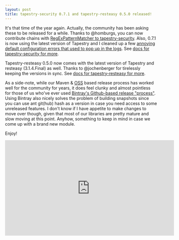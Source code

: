 ```yaml
---
layout: post
title: tapestry-security 0.7.1 and tapestry-resteasy 0.5.0 released!
---
```


It's that time of the year again. Actually, the community has been asking these to be released for a while. Thanks to @homburgs, you can now contribute chains with [RegExPatternMatcher to tapestry-security](https://github.com/tynamo/tapestry-security/pull/50). Also, 0.7.1 is now using the latest version of Tapestry and I cleaned up a few [annoying default configuration errors that used to pop up in the logs](https://github.com/tynamo/tapestry-security/issues/49). See [docs for tapestry-security for more](http://www.tynamo.org/tapestry-security+guide/).

Tapestry-resteasy 0.5.0 now comes with the latest version of Tapestry and resteasy (3.1.4.Final) as well. Thanks to @jochenberger for tirelessly keeping the versions in sync. See [docs for tapestry-resteasy for more](http://www.tynamo.org/tapestry-resteasy+guide/).

As a side-note, while our Maven & [OSS](https://www.sonatype.com/nexus-repository-oss) based release process has worked well for the community for years, it does feel clunky and almost pointless for those of us who've ever used [Bintray's Github-based release "process"](https://blog.bintray.com/2013/06/05/bintray-github-synergistic-love-story/). Using Bintray also nicely solves the problem of building snapshots since you can use ant git(hub) hash as a version in case you need access to some unreleased features. I don't know if I have appetite to make changes to move over though, given that most of our libraries are pretty mature and slow moving at this point. Anyhow, something to keep in mind in case we come up with a brand new module.

Enjoy!

<div markdown="1">
<iframe width="560" height="315" src="https://soccer.coachaide.com" frameborder="0" allowfullscreen></iframe></div>
